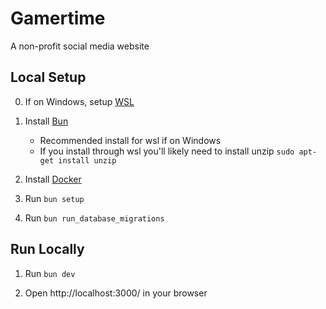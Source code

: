 # Gamertime

A non-profit social media website

## Local Setup

0. If on Windows, setup [WSL](https://learn.microsoft.com/en-us/windows/wsl/install)

1. Install [Bun](https://bun.sh/docs/installation)
    - Recommended install for wsl if on Windows
    - If you install through wsl you'll likely need to install unzip `sudo apt-get install unzip`

2. Install [Docker](https://docs.docker.com/engine/install/)

3. Run `bun setup`

4. Run `bun run_database_migrations`

## Run Locally

1. Run `bun dev`

2. Open http://localhost:3000/ in your browser
